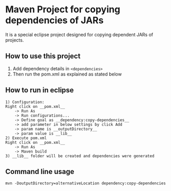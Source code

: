 # Maven Project for copying dependencies of JARs

It is a special eclipse project designed for copying dependent
JARs of projects. 

## How to use this project
1. Add dependency details in `<dependencies>`
2. Then run the pom.xml as explained as stated below

## How to run in eclipse
```
1) Configuration:
Right click on __pom.xml__ 
    -> Run As 
    -> Run configurations... 
    -> Define goal as __dependency:copy-dependencies__
    -> add parameter in below settings by click Add
    -> param name is __outputDirectory__
    -> param value is __lib__
2) Execute pom.xml
Right click on __pom.xml__
    -> Run As
    -> Maven build
3) __lib__ folder will be created and dependencies were generated
```

## Command line usage
`mvn -DoutputDirectory=alternativeLocation dependency:copy-dependencies` 
